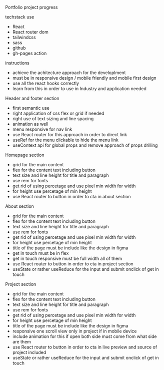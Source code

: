 Portfolio project progress

techstack use

- React
- React router dom
- tailwindcss
- sass
- github
- gh-pages action

instructions

- achieve the achitecture approach for the developlment
- must be in responsive design / mobile friendly and mobile first design
- use all the react hooks correctly
- learn from this in order to use in Industry and application needed

Header and footer section

- first semantic use
- right application of css flex or grid if needed
- right use of text sizing and line spacing
- animation as well
- menu responsive for nav link
- use React router for this approach in order to direct link
- useRef for the menu clickable to hide the menu link
- useContext api for global props and remove approach of props drilling

Homepage section

- grid for the main content
- flex for the content text including button
- text size and line height for title and paragraph
- use rem for fonts
- get rid of using percetage and use pixel min width for width
- for height use percetage of min height
- use React router to button in order to cta in about section

About section

- grid for the main content
- flex for the content text including button
- text size and line height for title and paragraph
- use rem for fonts
- get rid of using percetage and use pixel min width for width
- for height use percetage of min height
- title of the page must be include like the design in figma
- get in touch must be in flex
- get in touch responsive must be full width all of them
- use React router to button in order to cta in project section
- useState or rather useReduce for the input and submit onclick of get in touch

Project section

- grid for the main content
- flex for the content text including button
- text size and line height for title and paragraph
- use rem for fonts
- get rid of using percetage and use pixel min width for width
- for height use percetage of min height
- title of the page must be include like the design in figma
- responsive one scroll view only in project if in mobile device
- include animation for this if open both side must come from what side are them
- use React router to button in order to cta in live preview and source of project included
- useState or rather useReduce for the input and submit onclick of get in touch
